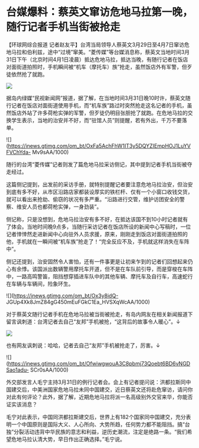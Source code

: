 # 台媒爆料：蔡英文窜访危地马拉第一晚，随行记者手机当街被抢走

【环球网综合报道
记者赵友平】台湾当局领导人蔡英文3月29日至4月7日窜访危地马拉和伯利兹，途中“过境”窜美。“菱传媒”等台媒消息称，蔡英文当地时间3月31日下午（北京时间4月1日凌晨）抵达危地马拉，抵达当晚，有随行记者在饭店对面街道拍照时，手机瞬间被“机车（摩托车）族”抢走，虽然饭店外有军警，但歹徒依然抢了就跑。

![](https://inews.gtimg.com/om_bt/OlW_zwlQnVNfQSM1fRBWPg5IvILwYYANNwlT93F2UIMeIAA/1000)

据岛内绿媒“民视新闻网”报道，据了解，在当地时间3月31日晚10时许，蔡英文随行记者在饭店对面街道使用手机，而“机车族”路过时突然抢走这名记者的手机，虽然饭店外站了许多荷枪实弹的军警，但歹徒仍明目张胆抢了就跑。在危地马拉的交换学生表示，当地的治安并不好，而“驻馆人员”则提醒，若有外出，千万不要落单。

![](https://inews.gtimg.com/om_bt/OxFa5AchFhW1IT3y5DQYZIEmpHOJ1LuYVFVChYda-
Mv9sAA/1000)

随行的台湾“菱传媒”记者则发了篇危地马拉采访侧记，其中提到记者手机当街被夺走经过。

这篇侧记提到，出发前的采访手册，就特别提醒记者要注意危地马拉治安，但治安到底有多不好，从市区沿路店家都装设厚实的铁栏杆、仅有一个小窗口收钱交货，就可以看出来抢劫、偷窃的状况有多严重。“沿路进行交管，维护访团安全的警察、维安人员也都荷枪实弹，一身劲装”。

侧记称，只是没想到，危地马拉治安有多不好，在抵达该国不到10小时记者就有了体会。当地时间晚9点多，当随行采访记者在饭店所设的新闻中心写稿时，一位记者悻悻然走进新闻中心向驻外人员求援，原来，刚刚走到饭店对面街道拍照的他，手机就在一瞬间被“机车族”抢走了！“完全反应不及，手机就这样消失在车阵中”。

侧记还提到，治安固然令人害怕，还有一件事更是让初来乍到的记者们回想起来仍心有余悸。该国派出数辆警用摩托车开道，但不是在车队前引导，而是穿梭在车阵中，一路高鸣警笛，阻挡想穿插进车队中的其他车辆、摩托车及自行车，高速蛇行在车辆与车辆间，险象环生。

![](https://inews.gtimg.com/om_bt/Ox3y8idQ-
JGUp4Xk8JmZ84gG450mEuFGkC1Ea_HVSXqWcAA/1000)

对于蔡英文随行记者手机在危地马拉被当街被抢走，有岛内网友在相关新闻报道下留言讽刺道：台湾记者去自己“友邦”手机被抢，“这背后的故事令人暖心”。↓

![](https://inews.gtimg.com/om_bt/OP4sIMORyVbsTI7vcZTqErHKrj0SKTYO4a4qCf_jN0AwAAA/1000)

也有网友讽刺说：哈哈，记者去自己“友邦”手机被抢走了，厉害。↓

![](https://inews.gtimg.com/om_bt/OfwiwgwouA3C8pbmj73Qoebt6BD6vNGDSao1adu-
SCr0sAA/1000)

外交部发言人毛宁主持3月31日的例行记者会。会上有记者提问说：洪都拉斯同中国建交后，中美洲国家危地马拉未同中国建交，近日蔡英文还将赴危窜访，请问你对此有何评论？此外，据了解，近期危地马拉将派一名高级别外交官来华，你能否证实该消息？

毛宁对此表示，中国同洪都拉斯建交后，世界上有182个国家同中国建交，充分表明一个中国原则是国际大义、人心所向、大势所趋，任何势力都不能阻挡。搞“台独”分裂活动违背中华民族的意志和利益，逆历史潮流，注定是绝路一条。“我们希望危地马拉认清大势，早日作出正确选择。”毛宁说。


